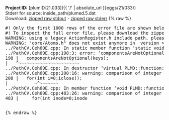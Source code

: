 **Project ID:** [plumID:21.033]({{ '/' | absolute_url }}eggs/21/033/)  
Stderr for source:  inside_path/plumed.5.dat   
Download: [zipped raw stdout](plumed.5.dat.plumed.stdout.txt.zip) - [zipped raw stderr](plumed.5.dat.plumed.stderr.txt.zip) 
{% raw %}
<pre>
#! Only the first 1000 rows of the error file are shown below
#! To inspect the full error file, please download the zipped raw stderr file above
WARNING: using a legacy ActionRegister.h include path, please use <<#include "core/ActionRegister.h">>
WARNING: "core/Atoms.h" does not exist anymore in  version >=2.10, you should change your code.
../PathCV.Ceh60E.cpp: In static member function ‘static void PLMD::function::PathCV::registerKeywords(PLMD::Keywords&)’:
../PathCV.Ceh60E.cpp:198:3: error: ‘componentsAreNotOptional’ was not declared in this scope
198 |   componentsAreNotOptional(keys);
|   ^~~~~~~~~~~~~~~~~~~~~~~~
../PathCV.Ceh60E.cpp: In destructor ‘virtual PLMD::function::PathCV::~PathCV()’:
../PathCV.Ceh60E.cpp:208:16: warning: comparison of integer expressions of different signedness: ‘int’ and ‘unsigned int’ [-Wsign-compare]
208 |   for(int i=0;i<mw_n_;++i){
|               ~^~~~~~
../PathCV.Ceh60E.cpp: In constructor ‘PLMD::function::PathCV::PathCV(const PLMD::ActionOptions&)’:
../PathCV.Ceh60E.cpp:236:16: warning: comparison of integer expressions of different signedness: ‘int’ and ‘unsigned int’ [-Wsign-compare]
236 |   for(int i=0;i<mw_n_;++i){
|               ~^~~~~~
../PathCV.Ceh60E.cpp:259:11: warning: comparison of integer expressions of different signedness: ‘int’ and ‘unsigned int’ [-Wsign-compare]
259 |       if(i==mw_id_) ifiles[i]->close();
|          ~^~~~~~~~
../PathCV.Ceh60E.cpp: In member function ‘void PLMD::function::PathCV::generatePath()’:
../PathCV.Ceh60E.cpp:483:26: warning: comparison of integer expressions of different signedness: ‘int’ and ‘unsigned int’ [-Wsign-compare]
483 |     for(int inode=0;inode<nnodes;inode++){
|                     ~~~~~^~~~~~~
../PathCV.Ceh60E.cpp: In member function ‘void PLMD::function::PathCV::readMultipleWalkers()’:
../PathCV.Ceh60E.cpp:941:16: warning: comparison of integer expressions of different signedness: ‘int’ and ‘unsigned int’ [-Wsign-compare]
941 |   for(int i=0;i<mw_n_;++i){
|               ~^~~~~~
../PathCV.Ceh60E.cpp:942:9: warning: comparison of integer expressions of different signedness: ‘int’ and ‘unsigned int’ [-Wsign-compare]
942 |     if(i==mw_id_) continue;
|        ~^~~~~~~~
../PathCV.Ceh60E.cpp:957:5: error: invalid use of incomplete type ‘class PLMD::Communicator’
957 |     comm.Barrier();
|     ^~~~
In file included from /home/runner/opt/include/plumed/function/../core/../tools/OFile.h:25,
from /home/runner/opt/include/plumed/function/../core/../tools/Log.h:25,
from /home/runner/opt/include/plumed/function/../core/Action.h:30,
from /home/runner/opt/include/plumed/function/../core/ActionWithValue.h:25,
from /home/runner/opt/include/plumed/function/Function.h:25,
from ../PathCV.Ceh60E.cpp:22:
/home/runner/opt/include/plumed/function/../core/../tools/FileBase.h:29:7: note: forward declaration of ‘class PLMD::Communicator’
29 | class Communicator;
|       ^~~~~~~~~~~~
../PathCV.Ceh60E.cpp:958:5: error: invalid use of incomplete type ‘class PLMD::Communicator’
958 |     multi_sim_comm.Barrier();
|     ^~~~~~~~~~~~~~
/home/runner/opt/include/plumed/function/../core/../tools/FileBase.h:29:7: note: forward declaration of ‘class PLMD::Communicator’
29 | class Communicator;
|       ^~~~~~~~~~~~
terminate called after throwing an instance of 'PLMD::Plumed::ExceptionError'
what():
(core/PlumedMain.cpp:1499) void PLMD::PlumedMain::load(const std::string&)
An error happened while executing command env PLUMED_ROOT='/home/runner/opt/lib/plumed' PLUMED_VERSION='2.10b' PLUMED_HTMLDIR='/home/runner/opt/share/doc/plumed' PLUMED_INCLUDEDIR='/home/runner/opt/include' PLUMED_PROGRAM_NAME='plumed' PLUMED_IS_INSTALLED='yes' "/home/runner/opt/lib/plumed"/scripts/mklib.sh -n -o ./../PathCV.2.10b.so ../PathCV.cpp

[fv-az1947-39:09940] *** Process received signal ***
[fv-az1947-39:09940] Signal: Aborted (6)
[fv-az1947-39:09940] Signal code:  (-6)
[fv-az1947-39:09940] [ 0] /lib/x86_64-linux-gnu/libc.so.6(+0x45330)[0x7fde32045330]
[fv-az1947-39:09940] [ 1] /lib/x86_64-linux-gnu/libc.so.6(pthread_kill+0x11c)[0x7fde3209eb2c]
[fv-az1947-39:09940] [ 2] /lib/x86_64-linux-gnu/libc.so.6(gsignal+0x1e)[0x7fde3204527e]
[fv-az1947-39:09940] [ 3] /lib/x86_64-linux-gnu/libc.so.6(abort+0xdf)[0x7fde320288ff]
[fv-az1947-39:09940] [ 4] /lib/x86_64-linux-gnu/libstdc++.so.6(+0xa5ff5)[0x7fde324a5ff5]
[fv-az1947-39:09940] [ 5] /lib/x86_64-linux-gnu/libstdc++.so.6(+0xbb0da)[0x7fde324bb0da]
[fv-az1947-39:09940] [ 6] /lib/x86_64-linux-gnu/libstdc++.so.6(_ZSt10unexpectedv+0x0)[0x7fde324a5a55]
[fv-az1947-39:09940] [ 7] /lib/x86_64-linux-gnu/libstdc++.so.6(+0xa5a6f)[0x7fde324a5a6f]
[fv-az1947-39:09940] [ 8] plumed(+0x146dd)[0x55a0b83fd6dd]
[fv-az1947-39:09940] [ 9] /lib/x86_64-linux-gnu/libc.so.6(+0x2a1ca)[0x7fde3202a1ca]
[fv-az1947-39:09940] [10] /lib/x86_64-linux-gnu/libc.so.6(__libc_start_main+0x8b)[0x7fde3202a28b]
[fv-az1947-39:09940] [11] plumed(+0x15365)[0x55a0b83fe365]
[fv-az1947-39:09940] *** End of error message ***
</pre>
{% endraw %}
